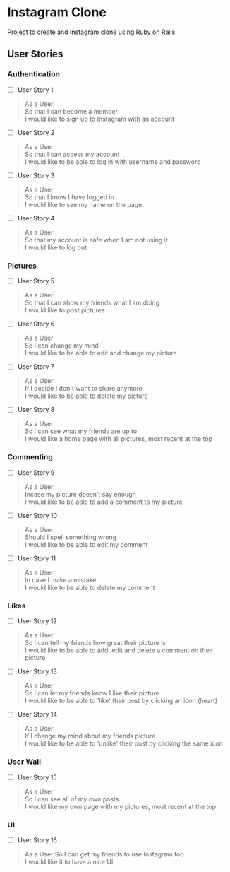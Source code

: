 Instagram Clone
===

Project to create and Instagram clone using Ruby on Rails


## User Stories

### Authentication 

 - [ ] User Story 1

> As a User  
> So that I can become a member   
> I would like to sign up to Instagram with an account

 - [ ] User Story 2

> As a User  
> So that I can access my account   
> I would like to be able to log in with username and password  

- [ ] User Story 3

> As a User  
> So that I know I have logged in  
> I would like to see my name on the page

- [ ] User Story 4

> As a User  
> So that my account is safe when I am not using it  
> I would like to log out

### Pictures 

- [ ] User Story 5

> As a User  
> So that I can show my friends what I am doing  
> I would like to post pictures  

- [ ] User Story 6

> As a User  
> So I can change my mind  
> I would like to be able to edit and change my picture

- [ ] User Story 7

> As a User  
> If I decide I don't want to share anymore  
> I would like to be able to delete my picture  

- [ ] User Story 8

> As a User  
> So I can see what my friends are up to  
> I would like a home page with all pictures, most recent at the top  
> 
### Commenting

- [ ] User Story 9

> As a User  
> Incase my picture doesn't say enough  
> I would like to be able to add a comment to my picture

- [ ] User Story 10

> As a User  
> Should I spell something wrong  
> I would like to be able to edit my comment

- [ ] User Story 11

> As a User  
> In case I make a mistake  
> I would like to be able to delete my comment  

### Likes

- [ ] User Story 12

> As a User  
> So I can tell my friends how great their picture is  
> I would like to be able to add, edit and delete a comment on their picture

- [ ] User Story 13


> As a User  
> So I can let my friends know I like their picture  
> I would like to be able to 'like' their post by clicking an icon (heart)  

- [ ] User Story 14

> As a User  
> If I change my mind about my friends picture  
> I would like to be able to 'unlike' their post by clicking the same icon

### User Wall

- [ ] User Story 15

> As a User  
> So I can see all of my own posts  
> I would like my own page with my pictures, most recent at the top  

### UI

- [ ] User Story 16

> As a User
> So I can get my friends to use Instagram too  
> I would like it to have a nice UI

